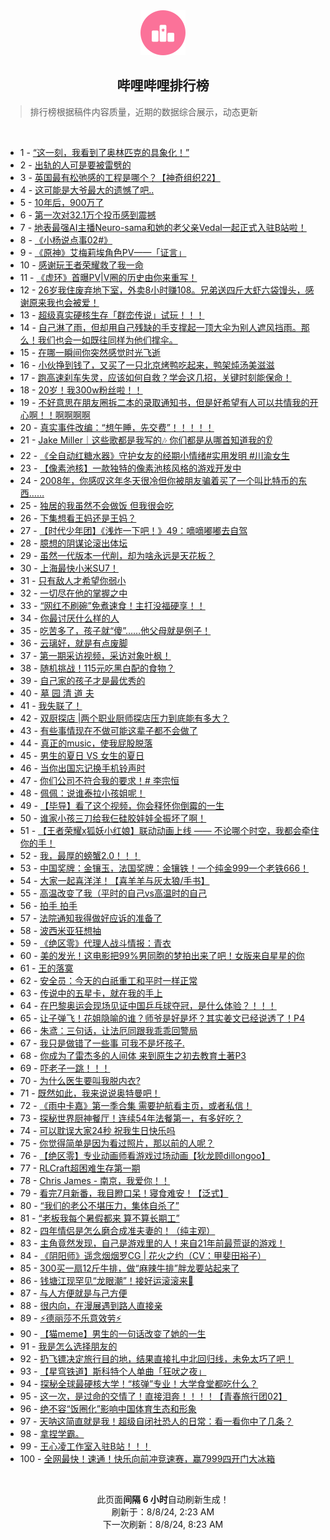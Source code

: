 <div align="center">
    <img src="./assets/icon_rank.png" alt="logo" />
    <h2>哔哩哔哩排行榜</h>
</div>

> 排行榜根据稿件内容质量，近期的数据综合展示，动态更新

<br />

<ul><li><span>1 - <a href=https://www.bilibili.com/BV1FM4m117Cd>“这一刻，我看到了奥林匹克的具象化！”</a></span></li><li><span>2 - <a href=https://www.bilibili.com/BV1Lz421i7Sg>出轨的人可是要被雷劈的</a></span></li><li><span>3 - <a href=https://www.bilibili.com/BV1Ty411q7gS>英国最有松弛感的工程是哪个？【神奇组织22】</a></span></li><li><span>4 - <a href=https://www.bilibili.com/BV1Zw4m1k7aw>这可能是大爷最大的遗憾了吧..</a></span></li><li><span>5 - <a href=https://www.bilibili.com/BV1jT42167Xb>10年后，900万了</a></span></li><li><span>6 - <a href=https://www.bilibili.com/BV11E421w7Ay>第一次对32.1万个投币感到震撼</a></span></li><li><span>7 - <a href=https://www.bilibili.com/BV17r421K7Ak>地表最强AI主播Neuro-sama和她的老父亲Vedal一起正式入驻B站啦！</a></span></li><li><span>8 - <a href=https://www.bilibili.com/BV1sE421w7cv>《小杨说点事02#》</a></span></li><li><span>9 - <a href=https://www.bilibili.com/BV1uZ421K7Ti>《原神》艾梅莉埃角色PV——「证言」</a></span></li><li><span>10 - <a href=https://www.bilibili.com/BV1ZH4y1c7iz>感谢玩王者荣耀救了我一命</a></span></li><li><span>11 - <a href=https://www.bilibili.com/BV1WcvdeVEvo>《虚环》首曝PV|V圈的历史由你来重写！</a></span></li><li><span>12 - <a href=https://www.bilibili.com/BV1N4421f7SG>26岁我住废弃地下室，外卖8小时赚108。兄弟送四斤大虾六袋馒头，感谢原来我也会被爱！</a></span></li><li><span>13 - <a href=https://www.bilibili.com/BV1gH4y1c7KV>超级真实硬核生存「群峦传说」试玩！！！</a></span></li><li><span>14 - <a href=https://www.bilibili.com/BV1W142187Vm>自己淋了雨，但却用自己残缺的手支撑起一顶大伞为别人遮风挡雨。那么！我们也会一如既往同样为他们撑伞。</a></span></li><li><span>15 - <a href=https://www.bilibili.com/BV1fH4y1F7jq>在哪一瞬间你突然感觉时光飞逝</a></span></li><li><span>16 - <a href=https://www.bilibili.com/BV1kw4m1k7aD>小伙挣到钱了，又买了一只北京烤鸭吃起来，鸭架炖汤美滋滋</a></span></li><li><span>17 - <a href=https://www.bilibili.com/BV1JW42197x4>跑高速刹车失灵，应该如何自救？学会这几招，关键时刻能保命！</a></span></li><li><span>18 - <a href=https://www.bilibili.com/BV1xn4y1f7y9>20岁！我300w粉丝啦！！</a></span></li><li><span>19 - <a href=https://www.bilibili.com/BV1LYiPeWECu>不好意思在朋友圈拆二本的录取通知书，但是好希望有人可以共情我的开心啊！！啊啊啊啊</a></span></li><li><span>20 - <a href=https://www.bilibili.com/BV1kE421w73p>真实事件改编：“想午睡，先交费”！！！！！</a></span></li><li><span>21 - <a href=https://www.bilibili.com/BV1VE421w7s6>Jake Miller｜这些歌都是我写的🎶 你们都是从哪首知道我的👂</a></span></li><li><span>22 - <a href=https://www.bilibili.com/BV1SU411U7gC>《全自动红糖水器》守护女友的经期小情绪#实用发明 #川渝女生</a></span></li><li><span>23 - <a href=https://www.bilibili.com/BV1h9vfeeEMX>【像素池核】一款独特的像素池核风格的游戏开发中</a></span></li><li><span>24 - <a href=https://www.bilibili.com/BV1eZadeWELd>2008年，你感叹这年冬天很冷但你被朋友骗着买了一个叫比特币的东西……</a></span></li><li><span>25 - <a href=https://www.bilibili.com/BV1bM4m1y7Qd>独居的我虽然不会做饭 但我很会吃</a></span></li><li><span>26 - <a href=https://www.bilibili.com/BV1F4421f7Gh>下集想看王妈还是王妈？</a></span></li><li><span>27 - <a href=https://www.bilibili.com/BV1Fi421a7on>【时代少年团】《浅炸一下吧！》49：嘀嘀嘟嘟去自驾</a></span></li><li><span>28 - <a href=https://www.bilibili.com/BV1aS411w7CF>臆想的阴谋论滚出体坛</a></span></li><li><span>29 - <a href=https://www.bilibili.com/BV1hT42167Li>虽然一代版本一代削，却为啥永远是天花板？</a></span></li><li><span>30 - <a href=https://www.bilibili.com/BV1ci421a77i>上海最快小米SU7！</a></span></li><li><span>31 - <a href=https://www.bilibili.com/BV1ez421B7cm>只有敌人才希望你弱小</a></span></li><li><span>32 - <a href=https://www.bilibili.com/BV1eH4y1c7pi>一切尽在他的掌握之中</a></span></li><li><span>33 - <a href=https://www.bilibili.com/BV1yi421h7DH>“网红不刷碗”免煮速食！主打没福硬享！！</a></span></li><li><span>34 - <a href=https://www.bilibili.com/BV1Xf421q7to>你最讨厌什么样的人</a></span></li><li><span>35 - <a href=https://www.bilibili.com/BV18r421M7EK>吃苦多了，孩子就“傻”……他父母就是例子！</a></span></li><li><span>36 - <a href=https://www.bilibili.com/BV1mi421h7hh>云璃好，就是有点废脚</a></span></li><li><span>37 - <a href=https://www.bilibili.com/BV1Xm421g7ax>第一期采访视频，采访对象叶枫！</a></span></li><li><span>38 - <a href=https://www.bilibili.com/BV1xw4m1k7J8>随机挑战！115元吃黑白配的食物？</a></span></li><li><span>39 - <a href=https://www.bilibili.com/BV1df421q7Mt>自己家的孩子才是最优秀的</a></span></li><li><span>40 - <a href=https://www.bilibili.com/BV1rr421K7AK>墓 园 清 道 夫</a></span></li><li><span>41 - <a href=https://www.bilibili.com/BV1mU411U7eu>我失联了！</a></span></li><li><span>42 - <a href=https://www.bilibili.com/BV152421Z7co>双厨探店 |两个职业厨师探店压力到底能有多大？</a></span></li><li><span>43 - <a href=https://www.bilibili.com/BV1NS421d7Z3>有些事情现在不做可能这辈子都不会做了</a></span></li><li><span>44 - <a href=https://www.bilibili.com/BV1Zz421v758>真正的music，使我屁股脱落</a></span></li><li><span>45 - <a href=https://www.bilibili.com/BV1G4421S7Ya>男生的夏日 VS 女生的夏日</a></span></li><li><span>46 - <a href=https://www.bilibili.com/BV1UPvXeCEko>当你出国忘记换手机铃声时</a></span></li><li><span>47 - <a href=https://www.bilibili.com/BV1wM4m117qZ>你们公司不符合我的要求！# 李宗恒</a></span></li><li><span>48 - <a href=https://www.bilibili.com/BV1gEiceTEnb>佩佩：说谁泰拉小孩姐呢！</a></span></li><li><span>49 - <a href=https://www.bilibili.com/BV1PE421w7jL>【毕导】看了这个视频，你会释怀你倒霉的一生</a></span></li><li><span>50 - <a href=https://www.bilibili.com/BV1rr421K7y7>谁家小孩三刀给我仨硅胶娃娃全振坏了啊！</a></span></li><li><span>51 - <a href=https://www.bilibili.com/BV1Py411q7AH>【王者荣耀x狐妖小红娘】联动动画上线 —— 不论哪个时空，我都会牵住你的手！</a></span></li><li><span>52 - <a href=https://www.bilibili.com/BV1ow4m1k7Kp>我，最厚的螃蟹2.0！！！</a></span></li><li><span>53 - <a href=https://www.bilibili.com/BV1Mf421B7zd>中国奖牌：金镶玉，法国奖牌：金镶铁！一个纯金999一个老铁666！</a></span></li><li><span>54 - <a href=https://www.bilibili.com/BV14r421K7bj>大家一起喜洋洋！【喜羊羊与灰太狼/手书】</a></span></li><li><span>55 - <a href=https://www.bilibili.com/BV1ji421a7Ti>高温改变了我（平时的自己vs高温时的自己</a></span></li><li><span>56 - <a href=https://www.bilibili.com/BV1BS421X78B>拍手 拍手</a></span></li><li><span>57 - <a href=https://www.bilibili.com/BV1SZ421N7yz>法院通知我得做好应诉的准备了</a></span></li><li><span>58 - <a href=https://www.bilibili.com/BV1aTvieqEfw>波西米亚狂想抽</a></span></li><li><span>59 - <a href=https://www.bilibili.com/BV1cw4m1C7uB>《绝区零》代理人战斗情报：青衣</a></span></li><li><span>60 - <a href=https://www.bilibili.com/BV1dE421w7eR>美的发光！这电影把99%男同胞的梦拍出来了吧！女版来自星星的你</a></span></li><li><span>61 - <a href=https://www.bilibili.com/BV1Dr421M7Dk>王的落寞</a></span></li><li><span>62 - <a href=https://www.bilibili.com/BV1Lf421B7Ai>安全员：今天的白祇重工和平时一样正常</a></span></li><li><span>63 - <a href=https://www.bilibili.com/BV1Dy411e7Hw>传说中的五星卡，就在我的手上</a></span></li><li><span>64 - <a href=https://www.bilibili.com/BV1Zx4y1W7Y2>在巴黎奥运会现场见证中国乒乓球夺冠，是什么体验？！！！</a></span></li><li><span>65 - <a href=https://www.bilibili.com/BV1BBvfeyEbA>让子弹飞！花姐隐喻的谁？师爷是好是坏？其实姜文已经说透了！P4</a></span></li><li><span>66 - <a href=https://www.bilibili.com/BV15m42137ng>朱鸢：三句话，让法厄同跟我乖乖回警局</a></span></li><li><span>67 - <a href=https://www.bilibili.com/BV1gb421J7cv>我只是做错了一些事 可我不是坏孩子.</a></span></li><li><span>68 - <a href=https://www.bilibili.com/BV1uy411q76U>你成为了雷杰多的人间体 来到原生之初去教育土著P3</a></span></li><li><span>69 - <a href=https://www.bilibili.com/BV1RT421k7KE>吓老子一跳！！！</a></span></li><li><span>70 - <a href=https://www.bilibili.com/BV18S421X7fB>为什么医生要叫我脱内衣?</a></span></li><li><span>71 - <a href=https://www.bilibili.com/BV1KH4y1c78c>既然如此，我来说说奥特曼吧！</a></span></li><li><span>72 - <a href=https://www.bilibili.com/BV1ogadexEwd>《雨中卡嘉》第一季合集 需要护航看主页，或者私信！</a></span></li><li><span>73 - <a href=https://www.bilibili.com/BV1fU411U77w>探秘世界厨神餐厅！连续54年法餐第一，有多好吃？</a></span></li><li><span>74 - <a href=https://www.bilibili.com/BV1nZ421N7uV>可以耽误大家24秒 祝我生日快乐吗</a></span></li><li><span>75 - <a href=https://www.bilibili.com/BV141421874g>你觉得简单是因为看过照片，那以前的人呢？</a></span></li><li><span>76 - <a href=https://www.bilibili.com/BV1kb421J74n>【绝区零】专业动画师看游戏过场动画【狄龙顾dillongoo】</a></span></li><li><span>77 - <a href=https://www.bilibili.com/BV1am42137JP>RLCraft超困难生存第一期</a></span></li><li><span>78 - <a href=https://www.bilibili.com/BV1PW42197Z9>Chris James - 南京，我爱你！！</a></span></li><li><span>79 - <a href=https://www.bilibili.com/BV1br421K7YA>看完7月新番，我目瞪口呆！寝食难安！【泛式】</a></span></li><li><span>80 - <a href=https://www.bilibili.com/BV1Vb421J76z>“我们的老公不堪压力，集体自杀了”</a></span></li><li><span>81 - <a href=https://www.bilibili.com/BV1QS421X7K4>“老板我每个暑假都来 算不算长期工”</a></span></li><li><span>82 - <a href=https://www.bilibili.com/BV1Cy411e7VY>四年情侣是怎么磨合成准夫妻的！（纯主观）</a></span></li><li><span>83 - <a href=https://www.bilibili.com/BV1wE421w7Xt>主角竟然发现，自己是游戏里的人！来自21年前最荒诞的游戏！</a></span></li><li><span>84 - <a href=https://www.bilibili.com/BV1vE421F72n>《阴阳师》遥念烟烟罗CG | 花火之约（CV：甲斐田裕子）</a></span></li><li><span>85 - <a href=https://www.bilibili.com/BV1bE421w7nC>300买一扇12斤牛排，做“麻辣牛排”胖龙要站起来了</a></span></li><li><span>86 - <a href=https://www.bilibili.com/BV1m4421Z7CL>钱塘江现罕见“龙眼潮”！接好运滚滚来🌊</a></span></li><li><span>87 - <a href=https://www.bilibili.com/BV15TYAerEks>与人方便就是与己方便</a></span></li><li><span>88 - <a href=https://www.bilibili.com/BV1eb421J7Hj>很内向，在漫展遇到路人直接亲</a></span></li><li><span>89 - <a href=https://www.bilibili.com/BV13f421B7zS>⚡️德丽莎不乐意效劳⚡️</a></span></li><li><span>90 - <a href=https://www.bilibili.com/BV1MU411S7md>【猫meme】男生的一句话改变了她的一生</a></span></li><li><span>91 - <a href=https://www.bilibili.com/BV14x4y1s7Ca>我是怎么选择朋友的</a></span></li><li><span>92 - <a href=https://www.bilibili.com/BV1rr421K7ix>扔飞镖决定旅行目的地，结果直接扎中北回归线，未免太巧了吧！</a></span></li><li><span>93 - <a href=https://www.bilibili.com/BV1tmiweKEjk>【星穹铁道】斯科特个人单曲「狂吠之夜」</a></span></li><li><span>94 - <a href=https://www.bilibili.com/BV1Kz421i7Wc>探秘全球最硬核大学！“核弹”专业！大学食堂都吃什么？</a></span></li><li><span>95 - <a href=https://www.bilibili.com/BV1pE421w72y>这一次，是过命的交情了！直接泪奔！！！！【青春旅行团02】</a></span></li><li><span>96 - <a href=https://www.bilibili.com/BV1j2421Z7LM>绝不容“饭圈化”影响中国体育生态和形象</a></span></li><li><span>97 - <a href=https://www.bilibili.com/BV1BH4y1c7HA>天呐这简直就是我！超级自闭社恐人的日常：看一看你中了几条？</a></span></li><li><span>98 - <a href=https://www.bilibili.com/BV1yE421w7Ev>拿捏学霸。</a></span></li><li><span>99 - <a href=https://www.bilibili.com/BV1JKv9ewE8S>王心凌工作室入驻B站！！！</a></span></li><li><span>100 - <a href=https://www.bilibili.com/BV1MevdeDEEP>全网最快！速通！快乐向前冲竞速赛，赢7999四开门大冰箱</a></span></li></ul>

<br />

<p align=center>此页面<b>间隔 6 小时</b>自动刷新生成！<br>刷新于：8/8/24, 2:23 AM<br>下一次刷新：8/8/24, 8:23 AM</p>